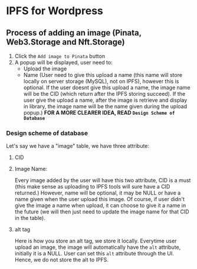 # IPFS for Wordpress

## Process of adding an image (Pinata, Web3.Storage and Nft.Storage)
1. Click the `Add image to Pinata` button
2. A popup will be displayed, user need to:
   * Upload the image
   * Name (User need to give this upload a name (this name will store locally on server storage (MySQL), not on IPFS), however this is optional. If the user doesnt give this upload a name, the image name will be the CID (which return after the IPFS storing succeed). If the user give the upload a name, after the image is retrieve and display in library, the image name will be the name given during the upload popup.) **FOR A MORE CLEARER IDEA, READ `Design Scheme of Database`**

### Design scheme of database
Let's say we have a "image" table, we have three attribute:
1. CID
2. Image Name:

    Every image added by the user will have this two attribute, CID is a must (this make sense as uploading to IPFS tools will sure have a CID returned.) However, name will be optional, it may be NULL or have a name given when the user upload this image. Of course, if user didn't give the image a name when upload, it can choose to give it a name in the future (we will then just need to update the image name for that CID in the table).

3. alt tag
   
   Here is how you store an alt tag, we store it locally. Everytime user upload an image, the image will automatically have the `alt` attribute, initially it is a NULL. User can set this `alt` attribute through the UI. Hence, we do not store the alt to IPFS.
